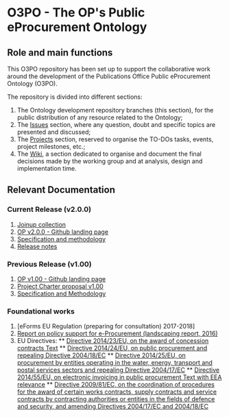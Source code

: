 # O3PO - The OP's Public eProcurement Ontology

## Role and main functions
This O3PO repository has been set up to support the collaborative work around the development of the Publications Office Public eProcurement Ontology (O3PO).

The repository is divided into different sections:

1. The Ontology development repository branches (this section), for the public distribution of any resource related to the Ontology;
2. The [Issues](https://github.com/eProcurement-everis/O3PO/issues) section, where any question, doubt and specific topics are presented and discussed;
3. The [Projects](https://github.com/eProcurement-everis/O3PO/projects) section, reserved to organise the TO-DOs tasks, events, project milestones, etc.;
4. The [Wiki](https://github.com/eProcurement-everis/O3PO/wiki), a section dedicated to organise and document the final decisions made by the working group and at analysis, design and implementation time.

## Relevant Documentation

### Current Release (v2.0.0)

1. [Joinup collection](https://joinup.ec.europa.eu/solution/eprocurement-ontology)
2. [OP v2.0.0 - Github landing page](https://github.com/eProcurement-everis/O3PO)
3. [Specification and methodology](https://eprocurement-everis.github.io/)
4. [Release notes](https://eprocurement-everis.github.io/release_notes.html)

### Previous Release (v1.00)

1. [OP v1.00 - Github landing page](https://github.com/eprocurementontology)
2. [Project Charter proposal v1.00](https://joinup.ec.europa.eu/document/d0202-project-charter-proposal-v100)
3. [Specification and Methodology](https://joinup.ec.europa.eu/sites/default/files/document/2017-08/d02.01_specification_of_the_process_and_methodology_v1.00.pdf)

### Foundational works
1. [eForms EU Regulation (preparing for consultation) 2017-2018]
2. [Report on policy support for e-Procurement (landscaping report, 2016)](https://joinup.ec.europa.eu/node/159724)
3. EU Directives:
** [Directive 2014/23/EU, on the award of concession contracts Text](http://eur-lex.europa.eu/legal-content/EN/TXT/?uri=uriserv:OJ.L_.2014.094.01.0001.01.ENG)
** [Directive 2014/24/EU, on public procurement and repealing Directive 2004/18/EC](http://eur-lex.europa.eu/legal-content/EN/TXT/?uri=CELEX%3A32014L0024)
** [Directive 2014/25/EU, on procurement by entities operating in the water, energy, transport and postal services sectors and repealing Directive 2004/17/EC](https://publications.europa.eu/en/publication-detail/-/publication/3c100e84-b654-11e3-86f9-01aa75ed71a1/language-en)
** [Directive 2014/55/EU, on electronic invoicing in public procurement Text with EEA relevance](http://eur-lex.europa.eu/legal-content/EN/TXT/?uri=CELEX%3A32014L0055)
** [Directive 2009/81/EC, on the coordination of procedures for the award of certain works contracts, supply contracts and service contracts by contracting authorities or entities in the fields of defence and security, and amending Directives 2004/17/EC and 2004/18/EC](http://eur-lex.europa.eu/legal-content/EN/TXT/?uri=celex%3A32009L0081)


